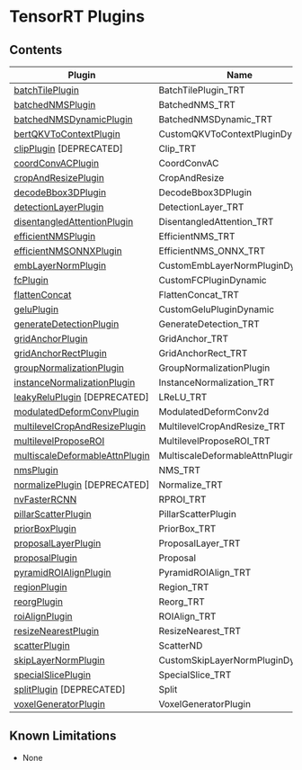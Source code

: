 # TensorRT Plugins

## Contents

| Plugin | Name | Versions |
|---|---|---|
| [batchTilePlugin](batchTilePlugin) | BatchTilePlugin_TRT | 1 |
| [batchedNMSPlugin](batchedNMSPlugin) | BatchedNMS_TRT | 1 |
| [batchedNMSDynamicPlugin](batchedNMSPlugin) | BatchedNMSDynamic_TRT | 1 |
| [bertQKVToContextPlugin](bertQKVToContextPlugin) | CustomQKVToContextPluginDynamic | 1, 2, 3 |
| [clipPlugin](clipPlugin) [DEPRECATED] | Clip_TRT | 1 |
| [coordConvACPlugin](coordConvACPlugin) | CoordConvAC | 1 |
| [cropAndResizePlugin](cropAndResizePlugin) | CropAndResize | 1 |
| [decodeBbox3DPlugin](decodeBbox3DPlugin) | DecodeBbox3DPlugin | 1 |
| [detectionLayerPlugin](detectionLayerPlugin) | DetectionLayer_TRT | 1 |
| [disentangledAttentionPlugin](disentangledAttentionPlugin) | DisentangledAttention_TRT | 1 |
| [efficientNMSPlugin](efficientNMSPlugin) | EfficientNMS_TRT | 1 |
| [efficientNMSONNXPlugin](efficientNMSPlugin) | EfficientNMS_ONNX_TRT | 1 |
| [embLayerNormPlugin](embLayerNormPlugin) | CustomEmbLayerNormPluginDynamic | 1, 2 |
| [fcPlugin](fcPlugin) | CustomFCPluginDynamic | 1 |
| [flattenConcat](flattenConcat) | FlattenConcat_TRT | 1 |
| [geluPlugin](geluPlugin) | CustomGeluPluginDynamic | 1 |
| [generateDetectionPlugin](generateDetectionPlugin) | GenerateDetection_TRT | 1 |
| [gridAnchorPlugin](gridAnchorPlugin) | GridAnchor_TRT | 1 |
| [gridAnchorRectPlugin](gridAnchorPlugin) | GridAnchorRect_TRT | 1 |
| [groupNormalizationPlugin](groupNormalizationPlugin) | GroupNormalizationPlugin | 1 |
| [instanceNormalizationPlugin](instanceNormalizationPlugin) | InstanceNormalization_TRT | 1 |
| [leakyReluPlugin](leakyReluPlugin) [DEPRECATED] | LReLU_TRT | 1 |
| [modulatedDeformConvPlugin](modulatedDeformConvPlugin) | ModulatedDeformConv2d | 1 |
| [multilevelCropAndResizePlugin](multilevelCropAndResizePlugin) | MultilevelCropAndResize_TRT | 1 |
| [multilevelProposeROI](multilevelProposeROI) | MultilevelProposeROI_TRT | 1 |
| [multiscaleDeformableAttnPlugin](multiscaleDeformableAttnPlugin) | MultiscaleDeformableAttnPlugin_TRT | 1 |
| [nmsPlugin](nmsPlugin) | NMS_TRT | 1 |
| [normalizePlugin](normalizePlugin) [DEPRECATED] | Normalize_TRT | 1 |
| [nvFasterRCNN](nvFasterRCNN) | RPROI_TRT | 1 |
| [pillarScatterPlugin](pillarScatterPlugin) | PillarScatterPlugin | 1 |
| [priorBoxPlugin](priorBoxPlugin) | PriorBox_TRT | 1 |
| [proposalLayerPlugin](proposalLayerPlugin) | ProposalLayer_TRT | 1 |
| [proposalPlugin](proposalPlugin) | Proposal | 1 |
| [pyramidROIAlignPlugin](pyramidROIAlignPlugin) | PyramidROIAlign_TRT | 1 |
| [regionPlugin](regionPlugin) | Region_TRT | 1 |
| [reorgPlugin](reorgPlugin) | Reorg_TRT | 1 |
| [roiAlignPlugin](roiAlignPlugin) | ROIAlign_TRT | 1 |
| [resizeNearestPlugin](resizeNearestPlugin) | ResizeNearest_TRT | 1 |
| [scatterPlugin](scatterPlugin) | ScatterND | 1 |
| [skipLayerNormPlugin](skipLayerNormPlugin) | CustomSkipLayerNormPluginDynamic | 1, 2, 3 |
| [specialSlicePlugin](specialSlicePlugin) | SpecialSlice_TRT | 1 |
| [splitPlugin](splitPlugin) [DEPRECATED] | Split | 1 |
| [voxelGeneratorPlugin](voxelGeneratorPlugin) | VoxelGeneratorPlugin | 1 |

## Known Limitations

  - None
